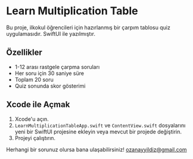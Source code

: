 # Learn Multiplication Table

Bu proje, ilkokul öğrencileri için hazırlanmış bir çarpım tablosu quiz uygulamasıdır. SwiftUI ile yazılmıştır.

## Özellikler
- 1-12 arası rastgele çarpma soruları
- Her soru için 30 saniye süre
- Toplam 20 soru
- Quiz sonunda skor gösterimi

## Xcode ile Açmak 
1. Xcode'u açın.
2. `LearnMultiplicationTableApp.swift` ve `ContentView.swift` dosyalarını yeni bir SwiftUI projesine ekleyin veya mevcut bir projede değiştirin.
3. Projeyi çalıştırın.

Herhangi bir sorunuz olursa bana ulaşabilirsiniz!  ozanayyildiz@gmail.com
